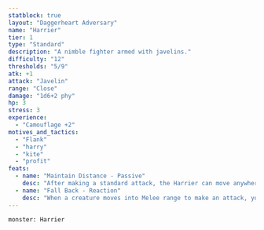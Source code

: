 ```yaml
---
statblock: true
layout: "Daggerheart Adversary"
name: "Harrier"
tier: 1
type: "Standard"
description: "A nimble fighter armed with javelins."
difficulty: "12"
thresholds: "5/9"
atk: +1
attack: "Javelin"
range: "Close"
damage: "1d6+2 phy"
hp: 3
stress: 3
experience:
  - "Camouflage +2"
motives_and_tactics:
  - "Flank"
  - "harry"
  - "kite"
  - "profit"
feats:
  - name: "Maintain Distance - Passive"
    desc: "After making a standard attack, the Harrier can move anywhere within Far range."
  - name: "Fall Back - Reaction"
    desc: "When a creature moves into Melee range to make an attack, you can mark a Stress before the attack roll to move anywhere within Close range and make an attack against that creature. On a success, deal 1d10+2 physical damage."
---
```


```statblock
monster: Harrier
```